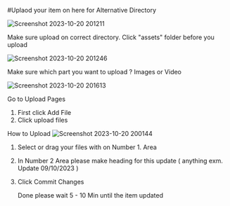#Uplaod your item on here for Alternative Directory

![Screenshot 2023-10-20 201211](https://github.com/directoryaudi/vault.github.io/assets/148554900/9878ee8d-81d2-453c-baad-edf7a9c30d14)

Make sure upload on correct directory. Click "assets" folder before you upload


![Screenshot 2023-10-20 201246](https://github.com/directoryaudi/vault.github.io/assets/148554900/438c99b7-56a5-4c22-852d-cdc7bbcba98c)

Make sure which part you want to upload ? Images or Video


![Screenshot 2023-10-20 201613](https://github.com/directoryaudi/vault.github.io/assets/148554900/10b7bb59-b2b8-4057-9485-5b0ead42ca24)

Go to Upload Pages
1. First click Add File
2. Click upload files

How to Upload
![Screenshot 2023-10-20 200144](https://github.com/directoryaudi/vault.github.io/assets/148554900/fd0f8a71-7542-469d-83bd-3b85e76fc738)
1. Select or drag your files with on Number 1. Area
2. In Number 2 Area please make heading for this update ( anything exm. Update 09/10/2023 )
3. Click Commit Changes

   Done please wait 5 - 10 Min until the item updated
